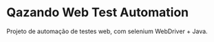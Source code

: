 #  Qazando Web Test Automation 


Projeto de automação de testes web, com selenium WebDriver +  Java.
